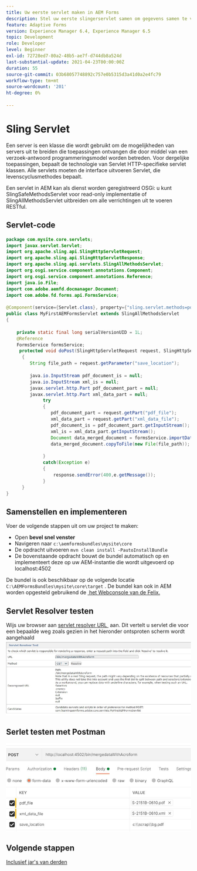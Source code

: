 ```yaml
---
title: Uw eerste servlet maken in AEM Forms
description: Stel uw eerste slingerservlet samen om gegevens samen te voegen met een formuliersjabloon.
feature: Adaptive Forms
version: Experience Manager 6.4, Experience Manager 6.5
topic: Development
role: Developer
level: Beginner
exl-id: 72728ed7-80a2-48b5-ae7f-d744db8a524d
last-substantial-update: 2021-04-23T00:00:00Z
duration: 55
source-git-commit: 03b68057748892c757e0b5315d3a41d0a2e4fc79
workflow-type: tm+mt
source-wordcount: '201'
ht-degree: 0%

---
```


# Sling Servlet

Een server is een klasse die wordt gebruikt om de mogelijkheden van servers uit te breiden die toepassingen ontvangen die door middel van een verzoek-antwoord programmeringsmodel worden betreden. Voor dergelijke toepassingen, bepaalt de technologie van Servlet HTTP-specifieke servlet klassen.
Alle servlets moeten de interface uitvoeren Servlet, die levenscyclusmethodes bepaalt.


Een servlet in AEM kan als dienst worden geregistreerd OSGi: u kunt SlingSafeMethodsServlet voor read-only implementatie of SlingAllMethodsServlet uitbreiden om alle verrichtingen uit te voeren RESTful.

## Servlet-code

```java
package com.mysite.core.servlets;
import javax.servlet.Servlet;
import org.apache.sling.api.SlingHttpServletRequest;
import org.apache.sling.api.SlingHttpServletResponse;
import org.apache.sling.api.servlets.SlingAllMethodsServlet;
import org.osgi.service.component.annotations.Component;
import org.osgi.service.component.annotations.Reference;
import java.io.File;
import com.adobe.aemfd.docmanager.Document;
import com.adobe.fd.forms.api.FormsService;

@Component(service={Servlet.class}, property={"sling.servlet.methods=post", "sling.servlet.paths=/bin/mergedataWithAcroform"})
public class MyFirstAEMFormsServlet extends SlingAllMethodsServlet
{
    
    private static final long serialVersionUID = 1L;
    @Reference
    FormsService formsService;
     protected void doPost(SlingHttpServletRequest request, SlingHttpServletResponse response)
      { 
         String file_path = request.getParameter("save_location");
         
         java.io.InputStream pdf_document_is = null;
         java.io.InputStream xml_is = null;
         javax.servlet.http.Part pdf_document_part = null;
         javax.servlet.http.Part xml_data_part = null;
              try
              {
                 pdf_document_part = request.getPart("pdf_file");
                 xml_data_part = request.getPart("xml_data_file");
                 pdf_document_is = pdf_document_part.getInputStream();
                 xml_is = xml_data_part.getInputStream();
                 Document data_merged_document = formsService.importData(new Document(pdf_document_is), new Document(xml_is));
                 data_merged_document.copyToFile(new File(file_path));
                 
              }
              catch(Exception e)
              {
                  response.sendError(400,e.getMessage());
              }
      }
}
```

## Samenstellen en implementeren

Voer de volgende stappen uit om uw project te maken:

* Open **bevel snel venster**
* Navigeren naar `c:\aemformsbundles\mysite\core`
* De opdracht uitvoeren `mvn clean install -PautoInstallBundle`
* De bovenstaande opdracht bouwt de bundel automatisch op en implementeert deze op uw AEM-instantie die wordt uitgevoerd op localhost:4502

De bundel is ook beschikbaar op de volgende locatie `C:\AEMFormsBundles\mysite\core\target` . De bundel kan ook in AEM worden opgesteld gebruikend de [&#x200B; het Webconsole van de Felix.](http://localhost:4502/system/console/bundles)


## Servlet Resolver testen

Wijs uw browser aan [&#x200B; servlet resolver URL &#x200B;](http://localhost:4502/system/console/servletresolver?url=%2Fbin%2FmergedataWithAcroform&amp;method=POST) aan. Dit vertelt u servlet die voor een bepaalde weg zoals gezien in het hieronder ontsproten scherm wordt aangehaald
![&#x200B; servlet-resolver &#x200B;](assets/servlet-resolver.JPG)

## Serlet testen met Postman

![&#x200B; Test servlet gebruikend Postman &#x200B;](assets/test-servlet-postman.JPG)

## Volgende stappen

[Inclusief jar&#39;s van derden](./include-third-party-jars.md)

